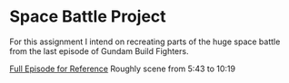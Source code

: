 # Space Battle Project
For this assignment I intend on recreating parts of the huge space battle from the last episode of Gundam Build Fighters.

[Full Episode for Reference](https://www.youtube.com/watch?v=ZTGoBVP9Q_k)
Roughly scene from 5:43 to 10:19




